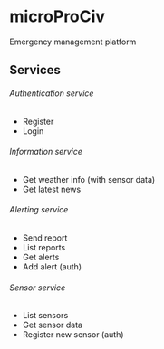 # microProCiv
Emergency management platform 

## Services
###### Authentication service
- Register
- Login

###### Information service
- Get weather info (with sensor data)
- Get latest news

###### Alerting service
- Send report
- List reports
- Get alerts
- Add alert (auth)

###### Sensor service
- List sensors
- Get sensor data
- Register new sensor (auth)
